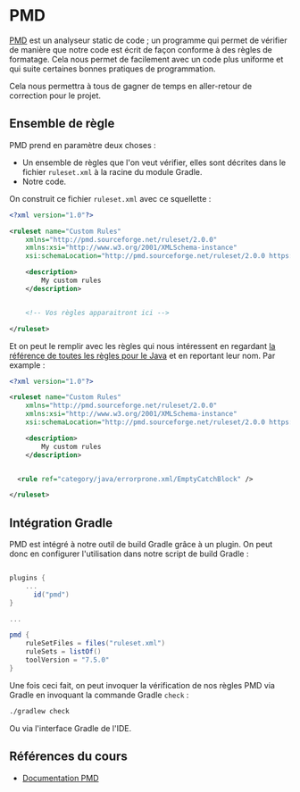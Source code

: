 # PMD

[PMD](https://pmd.github.io) est un analyseur static de code ; un programme qui permet de vérifier de manière que notre code est écrit de façon conforme à des règles de formatage.
Cela nous permet de facilement avec un code plus uniforme et qui suite certaines bonnes pratiques de programmation.

Cela nous permettra à tous de gagner de temps en aller-retour de correction pour le projet.

## Ensemble de règle

PMD prend en paramètre deux choses :

- Un ensemble de règles que l'on veut vérifier, elles sont décrites dans le fichier `ruleset.xml` à la racine du module Gradle.
- Notre code.

On construit ce fichier `ruleset.xml` avec ce squellette :

```xml
<?xml version="1.0"?>

<ruleset name="Custom Rules"
    xmlns="http://pmd.sourceforge.net/ruleset/2.0.0"
    xmlns:xsi="http://www.w3.org/2001/XMLSchema-instance"
    xsi:schemaLocation="http://pmd.sourceforge.net/ruleset/2.0.0 https://pmd.sourceforge.io/ruleset_2_0_0.xsd">

    <description>
        My custom rules
    </description>


    <!-- Vos règles apparaitront ici -->

</ruleset>

```

Et on peut le remplir avec les règles qui nous intéressent en regardant [la référence de toutes les règles pour le Java](https://docs.pmd-code.org/latest/pmd_rules_java.html) et en reportant leur nom. Par example :

```xml
<?xml version="1.0"?>

<ruleset name="Custom Rules"
    xmlns="http://pmd.sourceforge.net/ruleset/2.0.0"
    xmlns:xsi="http://www.w3.org/2001/XMLSchema-instance"
    xsi:schemaLocation="http://pmd.sourceforge.net/ruleset/2.0.0 https://pmd.sourceforge.io/ruleset_2_0_0.xsd">

    <description>
        My custom rules
    </description>


  <rule ref="category/java/errorprone.xml/EmptyCatchBlock" />

</ruleset>

```

## Intégration Gradle

PMD est intégré à notre outil de build Gradle grâce à un plugin. On peut donc en configurer l'utilisation dans notre script de build Gradle :

```groovy

plugins {
    ...
      id("pmd")
}

...

pmd {
    ruleSetFiles = files("ruleset.xml")
    ruleSets = listOf()
    toolVersion = "7.5.0"
}

```

Une fois ceci fait, on peut invoquer la vérification de nos règles PMD via Gradle en invoquant la commande Gradle `check` :

```bash
./gradlew check
```

Ou via l'interface Gradle de l'IDE.

## Références du cours

- [Documentation PMD](https://docs.pmd-code.org)
